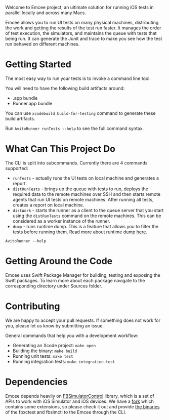 Welcome to Emcee project, an ultimate solution for running iOS tests in parallel locally and across many Macs. 

Emcee allows you to run UI tests on many physical machines, distributing the work and getting the results of the test run faster.
It manages the order of test execution, the simulators, and maintains the queue with tests that being run. 
It can generate the Junit and trace to make you see how the test run behaved on different machines.

# Getting Started

The most easy way to run your tests is to invoke a command line tool.

You will need to have the following build artifacts around:

* .app bundle
* Runner.app bundle

You can use `xcodebuild build-for-testing` command to generate these build artifacts. 

Run `AvitoRunner runTests --help` to see the full command syntax. 

# What Can This Project Do

The CLI is split into subcommands. Currently there are 4 commands supported:

- `runTests` - actually runs the UI tests on local machine and generates a report.
- `distRunTests` - brings up the queue with tests to run, deploys the required data to the remote machines over SSH and then starts 
remote agents that run UI tests on remote machines. After running all tests, creates a report on local machine.
- `distWork` - starts the runner as a client to the queue server that you start using the `distRunTests` command on the remote machines.
This can be considered as a worker instance of the runner.
- `dump` - runs runtime dump. This is a feature that allows you to filter the tests before running them. Read more about runtime dump [here](Sources/RuntimeDump).

`AvitoRunner --help`

# Getting Around the Code

Emcee uses Swift Package Manager for building, testing and exposing the Swift packages. To learn more about each package navigate 
to the corresponding directory under Sources folder. 

# Contributing

We are happy to accept your pull requests. If something does not work for you, please let us know by submitting an issue. 

General commands that help you with a development workflow:

- Generating an Xcode project: `make open`
- Building the binary: `make build`
- Running unit tests: `make test`
- Running integration tests: `make integration-test`

# Dependencies

Emcee depends heavily on [FBSimulatorControl](https://github.com/beefon/FBSimulatorControl) library, which is a set of APIs to work with iOS Simulator and iOS devices. 
We have a [fork](https://github.com/beefon/FBSimulatorControl) which contains some extensions, so please check it out and 
provide [the binaries](https://github.com/beefon/FBSimulatorControl/releases/tag/avito0.0.1) of the fbxctest and fbsimctl to the Emcee through the CLI. 
